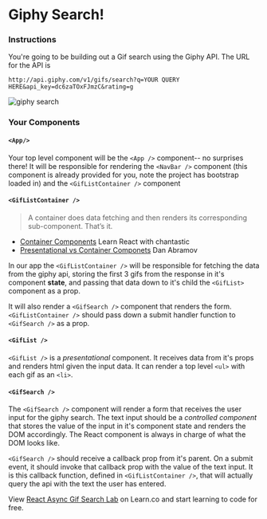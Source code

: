 # Giphy Search!

### Instructions

You're going to be building out a Gif search using the Giphy API. The URL for the API is

`http://api.giphy.com/v1/gifs/search?q=YOUR QUERY HERE&api_key=dc6zaTOxFJmzC&rating=g`

![giphy search](https://raw.githubusercontent.com/learn-co-curriculum/react-async-gif-search-lab/master/async.gif)

### Your Components

#### `<App/>`
  Your top level component will be the `<App />` component-- no surprises there! It will be responsible for rendering the `<NavBar />` component (this component is already provided for you, note the project has bootstrap loaded in) and the `<GifListContainer />` component
  
#### `<GifListContainer />`

> A container does data fetching and then renders its corresponding sub-component. That’s it.

- [Container Components](https://medium.com/@learnreact/container-components-c0e67432e005) Learn React with chantastic
- [Presentational vs Container Componets](https://medium.com/@dan_abramov/smart-and-dumb-components-7ca2f9a7c7d0) Dan Abramov

In our app the `<GifListContainer />` will be responsible for fetching the data from the giphy api, storing the first 3 gifs from the response in it's component **state**, and passing that data down to it's child the `<GifList>` component as a prop.

It will also render a `<GifSearch />` component that renders the form. `<GifListContainer />` should pass down a submit handler function to `<GifSearch />` as a prop.

#### `<GifList />`

`<GifList />` is a *presentational* component. It receives data from it's props and renders html given the input data. It can render a top level `<ul>` with each gif as an `<li>`. 

#### `<GifSearch />`

The `<GifSearch />` component will render a form that receives the user input for the giphy search. The text input should be a *controlled component* that stores the value of the input in it's component state and renders the DOM accordingly. The React component is always in charge of what the DOM looks like.

`<GifSearch />` should receive a callback prop from it's parent.  On a submit event, it should invoke that callback prop with the value of the text input. It is this callback function, defined in  `<GifListContainer />`, that will actually query the api with the text the user has entered.


<p class='util--hide'>View <a href='https://learn.co/lessons/react-async-gif-search-lab'>React Async Gif Search Lab</a> on Learn.co and start learning to code for free.</p>

